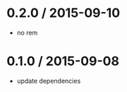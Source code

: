 
0.2.0 / 2015-09-10
==================

 * no rem

0.1.0 / 2015-09-08
==================

 * update dependencies
